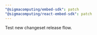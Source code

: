 ```yaml
---
"@sigmacomputing/embed-sdk": patch
"@sigmacomputing/react-embed-sdk": patch
---
```


Test new changeset release flow.
